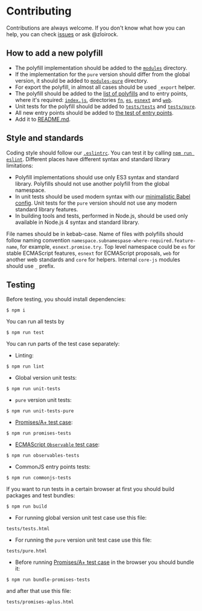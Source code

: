 # Contributing

Contributions are always welcome. If you don't know what how you can help, you can check [issues](https://github.com/zloirock/core-js/issues) or ask @zloirock.

## How to add a new polyfill

- The polyfill implementation should be added to the [`modules`](./tree/v3/modules) directory.
- If the implementation for the `pure` version should differ from the global version, it should be added to [`modules-pure`](./tree/v3/modules-pure) directory.
- For export the polyfill, in almost all cases should be used `_export` helper.
- The polyfill should be added to the [list of polyfills](./tree/v3/build/config.js) and to entry points, where it's required: [`index.js`](./index.js), directories [`fn`](./tree/v3/fn), [`es`](./tree/v3/es), [`esnext`](./tree/v3/esnext) and [`web`](./tree/v3/web).
- Unit tests for the polyfill should be added to [`tests/tests`](./tree/v3/tests/tests) and [`tests/pure`](./tree/v3/tests/pure).
- All new entry points should be added to [the test of entry points](./tree/v3/tests/commonjs).
- Add it to [README.md](./README.md).

## Style and standards

Coding style should follow our [`.eslintrc`](./.eslintrc.js). You can test it by calling [`npm run eslint`](#testing). Different places have different syntax and standard library limitations:
- Polyfill implementations should use only ES3 syntax and standard library. Polyfills should not use another polyfill from the global namespace.
- In unit tests should be used modern syntax with our [minimalistic Babel config](./.babelrc). Unit tests for the `pure` version should not use any modern standard library features.
- In building tools and tests, performed in Node.js, should be used only available in Node.js 4 syntax and standard library.

File names should be in kebab-case. Name of files with polyfills should follow naming convention `namespace.subnamespase-where-required.feature-name`, for example, `esnext.promise.try`. Top level namespace could be `es` for stable ECMAScript features, `esnext` for ECMAScript proposals, `web` for another web standards and `core` for helpers. Internal `core-js` modules should use `_` prefix.

## Testing

Before testing, you should install dependencies:
```
$ npm i
```
You can run all tests by
```
$ npm run test
```
You can run parts of the test case separately:
- Linting:
```
$ npm run lint
```
- Global version unit tests:
```
$ npm run unit-tests
```
- `pure` version unit tests:
```
$ npm run unit-tests-pure
```
- [Promises/A+ test case](https://github.com/promises-aplus/promises-tests):
```
$ npm run promises-tests
```
- [ECMAScript `Observable` test case](https://github.com/tc39/proposal-observable):
```
$ npm run observables-tests
```
- CommonJS entry points tests:
```
$ npm run commonjs-tests
```
If you want to run tests in a certain browser at first you should build packages and test bundles:
```
$ npm run build
```
- For running global version unit test case use this file:
```
tests/tests.html
```
- For running the `pure` version unit test case use this file:
```
tests/pure.html
```
- Before running [Promises/A+ test case](https://github.com/promises-aplus/promises-tests) in the browser you should bundle it:
```
$ npm run bundle-promises-tests
```
and after that use this file:
```
tests/promises-aplus.html
```
